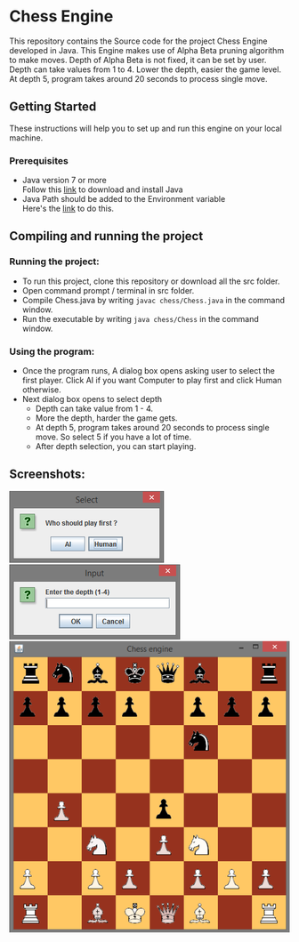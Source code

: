 # Chess Engine

This repository contains the Source code for the project Chess Engine developed in Java. This Engine makes use of Alpha Beta pruning algorithm to make moves. Depth of Alpha Beta is not fixed, it can be set by user.  
Depth can take values from 1 to 4. Lower the depth, easier the game level. At depth 5, program takes around 20 seconds to process single move.
## Getting Started
These instructions will help you to set up and run this engine on your local machine.
### Prerequisites
* Java version 7 or more  
Follow this [link](https://www.java.com/en/download/help/download_options.xml) to download and install Java
* Java Path should be added to the Environment variable  
Here's the [link](https://www.java.com/en/download/help/path.xml) to do this.
## Compiling and running the project
### Running the project:
* To run this project, clone this repository or download all the src folder.
* Open command prompt / terminal in src folder.
* Compile Chess.java by writing ```javac chess/Chess.java``` in the command window.
* Run the executable by writing ```java chess/Chess``` in the command window.
### Using the program:
* Once the program runs, A dialog box opens asking user to select the first player. Click AI if you want Computer to play first and click Human otherwise.
* Next dialog box opens to select depth
  * Depth can take value from 1 - 4.
  * More the depth, harder the game gets.
  * At depth 5, program takes around 20 seconds to process single move. So select 5 if you have a lot of time.
  * After depth selection, you can start playing.
## Screenshots:
![Player selection window](https://github.com/coder-singh/Chess-Engine/blob/master/screenshots/player.PNG)  
![Depth selection window](https://github.com/coder-singh/Chess-Engine/blob/master/screenshots/depth.PNG)  
![Game play](https://github.com/coder-singh/Chess-Engine/blob/master/screenshots/game.PNG)
